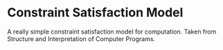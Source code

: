 # Constraint Satisfaction Model
A really simple constraint satisfaction model for computation. Taken from Structure and Interpretation of Computer Programs.
